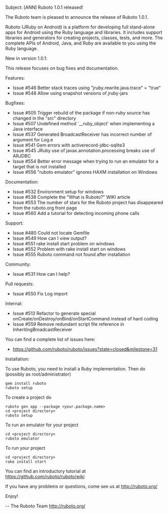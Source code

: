 Subject: [ANN] Ruboto 1.0.1 released!

The Ruboto team is pleased to announce the release of Ruboto 1.0.1.

Ruboto (JRuby on Android) is a platform for developing full stand-alone
apps for Android using the Ruby language and libraries.  It includes
support libraries and generators for creating projects, classes, tests,
and more.  The complete APIs of Android, Java, and Ruby are available to
you using the Ruby language.

New in version 1.0.1:

This release focuses on bug fixes and documentation.

Features:

* Issue #546 Better stack traces using "jruby.rewrite.java.trace" = "true"
* Issue #548 Allow using snapshot versions of jruby-jars

Bugfixes:

* Issue #505 Trigger rebuild of the package if non-ruby source has changed
  in the "src" directory
* Issue #507 Undefined method `__ruby_object' when implementing a Java
  interface
* Issue #537 Generated BroadcastReceiver has incorrect number of argument
  for Log.e
* Issue #541 Gem errors with activerecord-jdbc-sqlite3
* Issue #545 JRuby use of javax.annotation.processing breaks use of ARJDBC
* Issue #554 Better error message when trying to run an emulator for a
  target that is not installed
* Issue #556 "ruboto emulator" ignores HAXM installation on Windows

Documentation:

* Issue #532 Environment setup for windows
* Issue #538 Complete the "What is Ruboto?" WIKI article
* Issue #553 The number of stars for the Ruboto project has disappeared
  from the ruboto.org front page
* Issue #560 Add a tutorial for detecting incoming phone calls

Support:

* Issue #480 Could not locate Gemfile
* Issue #549 How can I view output?
* Issue #551 rake install start problem on windows
* Issue #552 Problem with rake install start on windows
* Issue #555 Ruboto command not found after installation

Community:

* Issue #531 How can I help?

Pull requests:

* Issue #550 Fix Log import

Internal:

* Issue #513 Refactor to generate special
  onCreate/onDestroy/onBind/onStartCommand instead of hard coding
* Issue #559 Remove redundant script file reference in
  InheritingBroadcastReceiver

You can find a complete list of issues here:

* https://github.com/ruboto/ruboto/issues?state=closed&milestone=31


Installation:

To use Ruboto, you need to install a Ruby implementation.  Then do
(possibly as root/administrator)

    gem install ruboto
    ruboto setup

To create a project do

    ruboto gen app --package <your.package.name>
    cd <project directory>
    ruboto setup

To run an emulator for your project

    cd <project directory>
    ruboto emulator

To run your project

    cd <project directory>
    rake install start

You can find an introductory tutorial at
https://github.com/ruboto/ruboto/wiki

If you have any problems or questions, come see us at http://ruboto.org/

Enjoy!


--
The Ruboto Team
http://ruboto.org/
